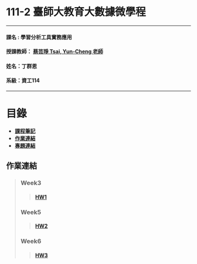# 111-2 臺師大教育大數據微學程
***
 #### 課名 : 學習分析工具實務應用
 #### 授課教師： [蔡芸琤 Tsai, Yun-Cheng 老師](https://github.com/pecu?tab=repositories)
 #### 姓名：丁群恩
 #### 系級：資工114
***
# 目錄  

+ [**課程筆記**]()
+ [**作業連結**](https://github.com/brian098091/LAT-Repo/blob/main/README.md#%E4%BD%9C%E6%A5%AD%E9%80%A3%E7%B5%90)
+ [**專題連結**]()



## 作業連結
> ### Week3
>> #### [**HW1**](https://github.com/brian098091/LAT-Repo/blob/main/HW1/hw1.ipynb)
> ### Week5
>> #### [**HW2**](https://github.com/brian098091/LAT-Repo/blob/main/HW2/HW2.ipynb)
> ### Week6
>> #### [**HW3**](https://github.com/brian098091/LAT-Repo/blob/main/HW3/hw3.ipynb)
